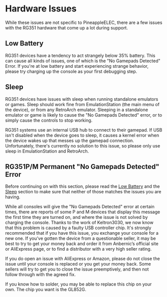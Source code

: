 # Hardware Issues

While these issues are not specific to PineappleELEC, there are a few issues with the RG351 hardware that come up a lot during support.

## Low Battery

RG351 devices have a tendency to act strangely below 35% battery. This can cause all kinds of issues, one of which is the "No Gamepads Detected" Error. If you're at low battery and start experiencing strange behavior, please try charging up the console as your first debugging step.

## Sleep

RG351 devices have issues with sleep when running standalone emulators or games. Sleep should work fine from EmulationStation (the main menu of the device), or from any RetroArch emulator. Sleeping in a standalone emulator or game is likely to cause the "No Gamepads Detected" error, or to simply cause the controls to stop working.

RG351 systems use an internal USB hub to connect to their gamepad. If USB isn't disabled when the device goes to sleep, it causes a kernel error when the device wakes up that messes up the gamepad connection. Unfortunately, there's currently no solution to this issue, so please only use sleep in EmulationStation and RetroArch.

## RG351P/M Permanent "No Gamepads Detected" Error

Before continuing on with this section, please read the [Low Battery](#low-battery) and the [Sleep](#sleep) section to make sure that neither of those matches the issues you are having.

While all consoles will give the "No Gamepads Detected" error at certain times, there are reports of some P and M devices that display this message the first time they are turned on, and where the issue is not solved by charging the console. Thanks to the work of Keltron3030, we now know that this problem is caused by a faulty USB controller chip. It's strongly recommended that if you have this issue, you exchange your console for a new one. If you’ve gotten the device from a questionable seller, it may be best to try to get your money back and order it from Anbernic’s official site or AliExpress page, or to find a distributor with a very high seller rating.

If you do open an issue with AliExpress or Amazon, please do not close the issue until your console is replaced or you get your money back. Some sellers will try to get you to close the issue preemptively, and then not follow through with the agreed fix.

If you know how to solder, you may be able to replace this chip on your own. The chip you want is the GL852G.
